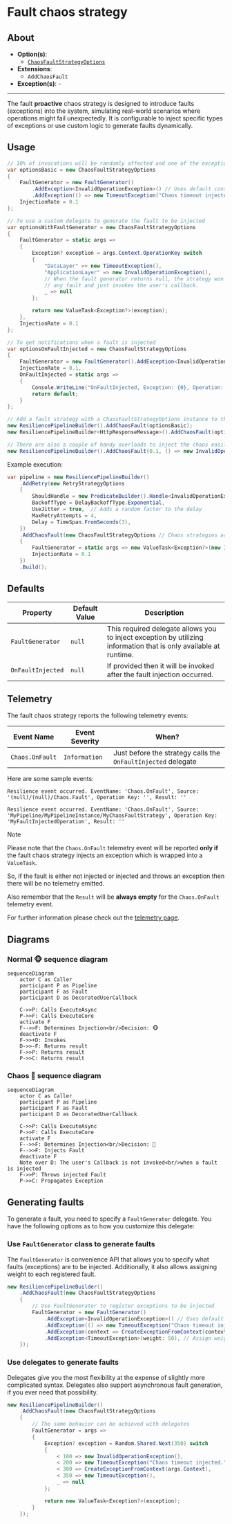 # Fault chaos strategy

## About

- **Option(s)**:
  - [`ChaosFaultStrategyOptions`](xref:Polly.Simmy.Fault.ChaosFaultStrategyOptions)
- **Extensions**:
  - `AddChaosFault`
- **Exception(s)**: -

---

The fault **proactive** chaos strategy is designed to introduce faults (exceptions) into the system, simulating real-world scenarios where operations might fail unexpectedly. It is configurable to inject specific types of exceptions or use custom logic to generate faults dynamically.

## Usage

<!-- snippet: chaos-fault-usage -->
```cs
// 10% of invocations will be randomly affected and one of the exceptions will be thrown (equal probability).
var optionsBasic = new ChaosFaultStrategyOptions
{
    FaultGenerator = new FaultGenerator()
        .AddException<InvalidOperationException>() // Uses default constructor
        .AddException(() => new TimeoutException("Chaos timeout injected.")), // Custom exception generator
    InjectionRate = 0.1
};

// To use a custom delegate to generate the fault to be injected
var optionsWithFaultGenerator = new ChaosFaultStrategyOptions
{
    FaultGenerator = static args =>
    {
        Exception? exception = args.Context.OperationKey switch
        {
            "DataLayer" => new TimeoutException(),
            "ApplicationLayer" => new InvalidOperationException(),
            // When the fault generator returns null, the strategy won't inject
            // any fault and just invokes the user's callback.
            _ => null
        };

        return new ValueTask<Exception?>(exception);
    },
    InjectionRate = 0.1
};

// To get notifications when a fault is injected
var optionsOnFaultInjected = new ChaosFaultStrategyOptions
{
    FaultGenerator = new FaultGenerator().AddException<InvalidOperationException>(),
    InjectionRate = 0.1,
    OnFaultInjected = static args =>
    {
        Console.WriteLine("OnFaultInjected, Exception: {0}, Operation: {1}.", args.Fault.Message, args.Context.OperationKey);
        return default;
    }
};

// Add a fault strategy with a ChaosFaultStrategyOptions instance to the pipeline
new ResiliencePipelineBuilder().AddChaosFault(optionsBasic);
new ResiliencePipelineBuilder<HttpResponseMessage>().AddChaosFault(optionsWithFaultGenerator);

// There are also a couple of handy overloads to inject the chaos easily
new ResiliencePipelineBuilder().AddChaosFault(0.1, () => new InvalidOperationException("Dummy exception"));
```
<!-- endSnippet -->

Example execution:

<!-- snippet: chaos-fault-execution -->
```cs
var pipeline = new ResiliencePipelineBuilder()
    .AddRetry(new RetryStrategyOptions
    {
        ShouldHandle = new PredicateBuilder().Handle<InvalidOperationException>(),
        BackoffType = DelayBackoffType.Exponential,
        UseJitter = true,  // Adds a random factor to the delay
        MaxRetryAttempts = 4,
        Delay = TimeSpan.FromSeconds(3),
    })
    .AddChaosFault(new ChaosFaultStrategyOptions // Chaos strategies are usually placed as the last ones in the pipeline
    {
        FaultGenerator = static args => new ValueTask<Exception?>(new InvalidOperationException("Dummy exception")),
        InjectionRate = 0.1
    })
    .Build();
```
<!-- endSnippet -->

## Defaults

| Property          | Default Value | Description                                                                                                            |
|-------------------|---------------|------------------------------------------------------------------------------------------------------------------------|
| `FaultGenerator`  | `null`        | This required delegate allows you to inject exception by utilizing information that is only available at runtime. |
| `OnFaultInjected` | `null`        | If provided then it will be invoked after the fault injection occurred.                                                |

## Telemetry

The fault chaos strategy reports the following telemetry events:

| Event Name      | Event Severity | When?                                                         |
|-----------------|----------------|---------------------------------------------------------------|
| `Chaos.OnFault` | `Information`  | Just before the strategy calls the `OnFaultInjected` delegate |

Here are some sample events:

```none
Resilience event occurred. EventName: 'Chaos.OnFault', Source: '(null)/(null)/Chaos.Fault', Operation Key: '', Result: ''

Resilience event occurred. EventName: 'Chaos.OnFault', Source: 'MyPipeline/MyPipelineInstance/MyChaosFaultStrategy', Operation Key: 'MyFaultInjectedOperation', Result: ''
```

> [!NOTE]
> Please note that the `Chaos.OnFault` telemetry event will be reported **only if** the fault chaos strategy injects an exception which is wrapped into a `ValueTask`.
>
> So, if the fault is either not injected or injected and throws an exception then there will be no telemetry emitted.
>
> Also remember that the `Result` will be **always empty** for the `Chaos.OnFault` telemetry event.

For further information please check out the [telemetry page](../advanced/telemetry.md).

## Diagrams

### Normal 🐵 sequence diagram

```mermaid
sequenceDiagram
    actor C as Caller
    participant P as Pipeline
    participant F as Fault
    participant D as DecoratedUserCallback

    C->>P: Calls ExecuteAsync
    P->>F: Calls ExecuteCore
    activate F
    F-->>F: Determines Injection<br/>Decision: 🐵
    deactivate F
    F->>+D: Invokes
    D->>-F: Returns result
    F->>P: Returns result
    P->>C: Returns result
```

### Chaos 🙈 sequence diagram

```mermaid
sequenceDiagram
    actor C as Caller
    participant P as Pipeline
    participant F as Fault
    participant D as DecoratedUserCallback

    C->>P: Calls ExecuteAsync
    P->>F: Calls ExecuteCore
    activate F
    F-->>F: Determines Injection<br/>Decision: 🙈
    F-->>F: Injects Fault
    deactivate F
    Note over D: The user's Callback is not invoked<br/>when a fault is injected
    F->>P: Throws injected Fault
    P->>C: Propagates Exception
```

## Generating faults

To generate a fault, you need to specify a `FaultGenerator` delegate. You have the following options as to how you customize this delegate:

### Use `FaultGenerator` class to generate faults

The `FaultGenerator` is convenience API that allows you to specify what faults (exceptions) are to be injected. Additionally, it also allows assigning weight to each registered fault.

<!-- snippet: chaos-fault-generator-class -->
```cs
new ResiliencePipelineBuilder()
    .AddChaosFault(new ChaosFaultStrategyOptions
    {
        // Use FaultGenerator to register exceptions to be injected
        FaultGenerator = new FaultGenerator()
            .AddException<InvalidOperationException>() // Uses default constructor
            .AddException(() => new TimeoutException("Chaos timeout injected.")) // Custom exception generator
            .AddException(context => CreateExceptionFromContext(context)) // Access the ResilienceContext
            .AddException<TimeoutException>(weight: 50), // Assign weight to the exception, default is 100
    });
```
<!-- endSnippet -->

### Use delegates to generate faults

Delegates give you the most flexibility at the expense of slightly more complicated syntax. Delegates also support asynchronous fault generation, if you ever need that possibility.

<!-- snippet: chaos-fault-generator-delegate -->
```cs
new ResiliencePipelineBuilder()
    .AddChaosFault(new ChaosFaultStrategyOptions
    {
        // The same behavior can be achieved with delegates
        FaultGenerator = args =>
        {
            Exception? exception = Random.Shared.Next(350) switch
            {
                < 100 => new InvalidOperationException(),
                < 200 => new TimeoutException("Chaos timeout injected."),
                < 300 => CreateExceptionFromContext(args.Context),
                < 350 => new TimeoutException(),
                _ => null
            };

            return new ValueTask<Exception?>(exception);
        }
    });
```
<!-- endSnippet -->
